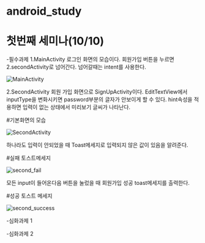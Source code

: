 # android_study

첫번째 세미나(10/10)
==============================
-필수과제
1.MainActivity
로그인 화면의 모습이다.
회원가입 버튼을 누르면 2.secondActivity로 넘어간다. 넘어갈때는 intent를 사용한다.


![MainActivity](https://user-images.githubusercontent.com/53042824/96276090-852efb00-100d-11eb-9595-e38f010f69b7.png)


2.SecondActivity
회원 가입 화면으로 SignUpActivity이다.
EditTextView에서 inputType을 변화시키면 password부분의 글자가 안보이게 할 수 있다.
hint속성을 적용하면 입력이 없는 상태에서 미리보기 글씨가 나타난다.

#기본화면의 모습


![SecondActivity](https://user-images.githubusercontent.com/53042824/96276205-a1cb3300-100d-11eb-94bf-510b5641ff75.png)

하나라도 입력이 안되었을 때
Toast메세지로 입력되지 않은 값이 있음을 알려준다.

#실패 토스트메세지

![second_fail](https://user-images.githubusercontent.com/53042824/96276273-bad3e400-100d-11eb-9d41-1afeaee11977.png)

모든 input이 들어온다음 버튼을 눌렀을 때
회원가입 성공 toast메세지를 출력한다.

#성공 토스트 메세지

![second_success](https://user-images.githubusercontent.com/53042824/96276336-cd4e1d80-100d-11eb-8d70-17039260fec2.png)


-심화과제 1


-심화과제 2
